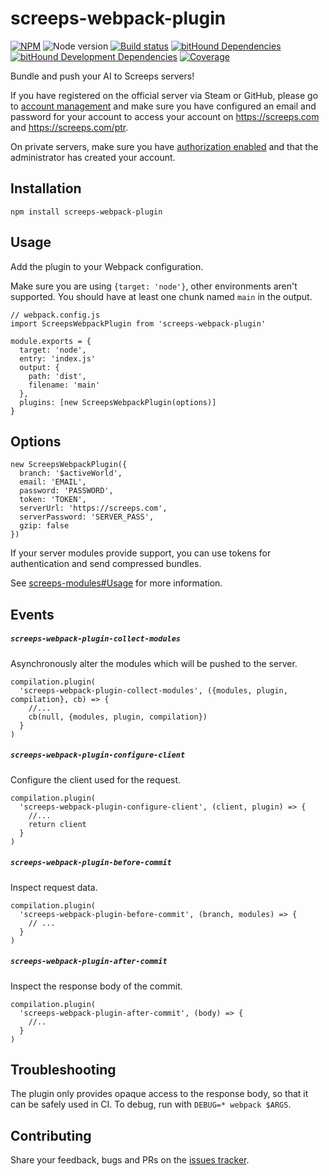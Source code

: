 # screeps-webpack-plugin

[![NPM][npm-badge]][npm] ![Node version][node-badge]  [![Build status][travis-ci-badge]][travis-ci] [![bitHound Dependencies][bithound-badge]][bithound] [![bitHound Development Dependencies][bithound-dev-badge]][bithound-dev] [![Coverage][codecov-badge]][codecov]

Bundle and push your AI to Screeps servers!

If you have registered on the official server via Steam or GitHub, please go to [account management](https://screeps.com/a/#!/account) and make sure you have configured an email and password for your account to access your account on https://screeps.com and https://screeps.com/ptr.

On private servers, make sure you have [authorization enabled](https://github.com/screepsmods/screepsmod-auth) and that the administrator has created your account.

## Installation

```
npm install screeps-webpack-plugin
```

## Usage

Add the plugin to your Webpack configuration.

Make sure you are using `{target: 'node'}`, other environments aren't supported. You should have at least one chunk named `main` in the output.

```
// webpack.config.js
import ScreepsWebpackPlugin from 'screeps-webpack-plugin'

module.exports = {
  target: 'node',
  entry: 'index.js'
  output: {
    path: 'dist',
    filename: 'main'
  },
  plugins: [new ScreepsWebpackPlugin(options)]
}
```

## Options

```
new ScreepsWebpackPlugin({
  branch: '$activeWorld',
  email: 'EMAIL',
  password: 'PASSWORD',
  token: 'TOKEN',
  serverUrl: 'https://screeps.com',
  serverPassword: 'SERVER_PASS',
  gzip: false
})
```

If your server modules provide support, you can use tokens for authentication and send compressed bundles.

See [screeps-modules#Usage](https://github.com/langri-sha/screeps-modules#usage) for more information.

## Events

##### `screeps-webpack-plugin-collect-modules`

Asynchronously alter the modules which will be pushed to the server.

```
compilation.plugin(
  'screeps-webpack-plugin-collect-modules', ({modules, plugin, compilation}, cb) => {
    //...
    cb(null, {modules, plugin, compilation})
  }
)
```

##### `screeps-webpack-plugin-configure-client`

Configure the client used for the request.

```
compilation.plugin(
  'screeps-webpack-plugin-configure-client', (client, plugin) => {
    //...
    return client
  }
)
```

##### `screeps-webpack-plugin-before-commit`

Inspect request data.

```
compilation.plugin(
  'screeps-webpack-plugin-before-commit', (branch, modules) => {
    // ...
  }
)
```

##### `screeps-webpack-plugin-after-commit`

Inspect the response body of the commit.

```
compilation.plugin(
  'screeps-webpack-plugin-after-commit', (body) => {
    //..
  }
)
```

## Troubleshooting

The plugin only provides opaque access to the response body, so that it can be safely used in CI. To debug, run with `DEBUG=* webpack $ARGS`.

## Contributing

Share your feedback, bugs and PRs on the [issues tracker](https://github.com/langri-sha/screeps-webpack-plugin/issues).

[npm]: https://www.npmjs.com/pack1age/screeps-webpack-plugin
[npm-badge]: https://img.shields.io/npm/v/screeps-webpack-plugin.svg
[node-badge]: https://img.shields.io/node/v/screeps-webpack-plugin.svg
[travis-ci]: https://travis-ci.org/langri-sha/screeps-webpack-plugin
[travis-ci-badge]: https://travis-ci.org/langri-sha/screeps-webpack-plugin.svg?branch=master
[codecov]: https://codecov.io/gh/langri-sha/screeps-webpack-plugin
[codecov-badge]: https://codecov.io/gh/langri-sha/screeps-webpack-plugin/branch/master/graph/badge.svg
[bithound]: https://www.bithound.io/github/langri-sha/screeps-webpack-plugin/master/dependencies/npm
[bithound-badge]: https://www.bithound.io/github/langri-sha/screeps-webpack-plugin/badges/dependencies.svg
[bithound-dev]: https://www.bithound.io/github/langri-sha/screeps-webpack-plugin/master/dependencies/npm
[bithound-dev-badge]: https://www.bithound.io/github/langri-sha/screeps-webpack-plugin/badges/devDependencies.svg
